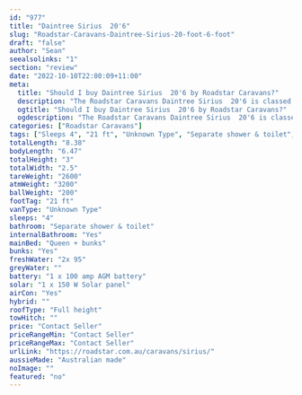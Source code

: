 ```yaml
---
id: "977"
title: "Daintree Sirius  20'6"
slug: "Roadstar-Caravans-Daintree-Sirius-20-foot-6-foot"
draft: "false"
author: "Sean"
seealsolinks: "1"
section: "review"
date: "2022-10-10T22:00:09+11:00"
meta:
  title: "Should I buy Daintree Sirius  20'6 by Roadstar Caravans?"
  description: "The Roadstar Caravans Daintree Sirius  20'6 is classed as Unknown Type, and sleeps 4 people. It is Australian made and comes in at 21 ft. It generally has Separate shower & toilet."
  ogtitle: "Should I buy Daintree Sirius  20'6 by Roadstar Caravans?"
  ogdescription: "The Roadstar Caravans Daintree Sirius  20'6 is classed as Unknown Type, and sleeps 4 people. It is Australian made and comes in at 21 ft. It generally has Separate shower & toilet."
categories: ["Roadstar Caravans"]
tags: ["Sleeps 4", "21 ft", "Unknown Type", "Separate shower & toilet", "Full height", "Price Unknown", "Australian made"]
totalLength: "8.38"
bodyLength: "6.47"
totalHeight: "3"
totalWidth: "2.5"
tareWeight: "2600"
atmWeight: "3200"
ballWeight: "200"
footTag: "21 ft"
vanType: "Unknown Type"
sleeps: "4"
bathroom: "Separate shower & toilet"
internalBathroom: "Yes"
mainBed: "Queen + bunks"
bunks: "Yes"
freshWater: "2x 95"
greyWater: ""
battery: "1 x 100 amp AGM battery"
solar: "1 x 150 W Solar panel"
airCon: "Yes"
hybrid: ""
roofType: "Full height"
towHitch: ""
price: "Contact Seller"
priceRangeMin: "Contact Seller"
priceRangeMax: "Contact Seller"
urlLink: "https://roadstar.com.au/caravans/sirius/"
aussieMade: "Australian made"
noImage: ""
featured: "no"
---
```

